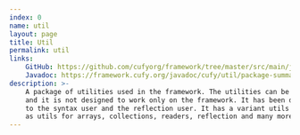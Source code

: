 ```yaml
---
index: 0
name: util
layout: page
title: Util
permalink: util
links:
    GitHub: https://github.com/cufyorg/framework/tree/master/src/main/java/cufy/util
    Javadoc: https://framework.cufy.org/javadoc/cufy/util/package-summary.html
description: >-
    A package of utilities used in the framework. The utilities can be used anywhere, 
    and it is not designed to work only on the framework. It has been designed help
    to the syntax user and the reflection user. It has a variant utils such
    as utils for arrays, collections, readers, reflection and many more.
---
```

